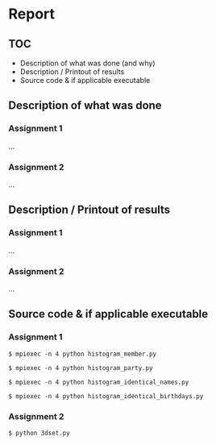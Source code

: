 # Report

## TOC

- Description of what was done (and why)
- Description / Printout of results
- Source code & if applicable executable

## Description of what was done

### Assignment 1
...

### Assignment 2
...


## Description / Printout of results

### Assignment 1
...

### Assignment 2
...


## Source code & if applicable executable

### Assignment 1
```
$ mpiexec -n 4 python histogram_member.py
```

```
$ mpiexec -n 4 python histogram_party.py
```

```
$ mpiexec -n 4 python histogram_identical_names.py
```

```
$ mpiexec -n 4 python histogram_identical_birthdays.py
```


### Assignment 2

```
$ python 3dset.py
```